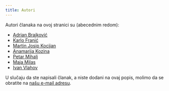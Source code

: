```yaml
---
title: Autori
---
```


Autori članaka na ovoj stranici su (abecednim redom):
- [Adrian Brajković](https://github.com/Brajk19)
- [Karlo Franić](https://github.com/kfranic1)
- [Martin Josip Kocijan](https://github.com/kocijan)
- [Anamarija Kozina](https://github.com/AnamarijaKozina)
- [Petar Mihalj](https://github.com/PetarMihalj)
- [Maja Milas](https://github.com/javascript-m)
- [Ivan Vlahov](https://github.com/vlahovivan)


U slučaju da ste napisali članak, a niste dodani na ovaj popis, molimo da se obratite na [našu e-mail adresu](mailto:ivan.vlahov@gmail.com).


